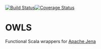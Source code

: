 [![Build Status](https://travis-ci.org/mattkohl/owls.svg?branch=master)](https://travis-ci.org/mattkohl/owls)[![Coverage Status](https://coveralls.io/repos/github/mattkohl/owls/badge.svg?branch=master)](https://coveralls.io/github/mattkohl/owls?branch=master)
# OWLS

Functional Scala wrappers for [Apache Jena](https://jena.apache.org/index.html)